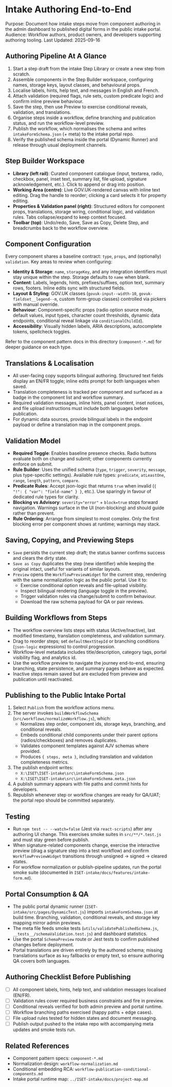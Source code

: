 # Intake Authoring End-to-End

Purpose: Document how intake steps move from component authoring in the admin dashboard to published digital forms in the public intake portal.
Audience: Workflow authors, product owners, and developers supporting authoring tooling.
Last Updated: 2025-09-16

## Authoring Pipeline At A Glance
1. Start a step draft from the intake Step Library or create a new step from scratch.
2. Assemble components in the Step Builder workspace, configuring names, storage keys, layout classes, and behavioural props.
3. Localise labels, hints, help text, and messages in English and French.
4. Attach validation (required flags, rule sets, custom predicate logic) and confirm inline preview behaviour.
5. Save the step, then use Preview to exercise conditional reveals, validation, and translations.
6. Organise steps inside a workflow, define branching and publication status, and run the workflow-level preview.
7. Publish the workflow, which normalises the schema and writes `intakeFormSchema.json` (+ meta) to the intake portal repo.
8. Verify the published schema inside the portal (Dynamic Runner) and release through usual deployment channels.

## Step Builder Workspace
- **Library (left rail)**: Curated component catalogue (input, textarea, radio, checkbox, panel, inset text, summary list, file upload, signature acknowledgement, etc.). Click to append or drag into position.
- **Working Area (centre)**: Live GOV.UK-rendered canvas with inline text editing. Drag the handle to reorder; clicking a card selects it for property editing.
- **Properties & Validation panel (right)**: Structured editors for component props, translations, storage wiring, conditional logic, and validation rules. Tabs collapse/expand to keep context focused.
- **Toolbar (top)**: Undo/redo, Save, Save as Copy, Delete Step, and breadcrumbs back to the workflow overview.

## Component Configuration
Every component shares a baseline contract: `type`, `props`, and (optionally) `validation`. Key areas to review when configuring:
- **Identity & Storage**: `name`, `storageKey`, and any integration identifiers must stay unique within the step. Storage defaults to `name` when blank.
- **Content**: Labels, legends, hints, prefixes/suffixes, option text, summary rows, footers. Inline edits sync with structured fields.
- **Layout & Styling**: GOV.UK classes (`govuk-input--width-10`, `govuk-fieldset__legend--m`, custom form-group classes) controlled via pickers with manual override.
- **Behaviour**: Component-specific props (radio option source mode, default values, input types, character count thresholds, dynamic data endpoints, conditional reveal linkage via `conditionalChildId`).
- **Accessibility**: Visually hidden labels, ARIA descriptions, autocomplete tokens, spellcheck toggles.

Refer to the component pattern docs in this directory (`component-*.md`) for deeper guidance on each type.

## Translations & Localisation
- All user-facing copy supports bilingual authoring. Structured text fields display an EN/FR toggle; inline edits prompt for both languages when saved.
- Translation completeness is tracked per component and surfaced as a badge in the component list and workflow summary.
- Required validation messages, inline hints, panel content, inset notices, and file upload instructions must include both languages before publication.
- For dynamic data sources, provide bilingual labels in the endpoint payload or define a translation map in the component props.

## Validation Model
- **Required Toggle**: Enables baseline presence checks. Radio buttons evaluate both on change and submit; other components currently enforce on submit.
- **Rule Builder**: Uses the unified schema (`type`, `trigger`, `severity`, `message`, plus type-specific settings). Available rule types: `predicate`, `atLeastOne`, `range`, `length`, `pattern`, `compare`.
- **Predicate Rules**: Accept json-logic that returns `true` when invalid (`{ "!": { "var": "field-name" } }`, etc.). Use sparingly in favour of dedicated rule types for clarity.
- **Blocking vs Advisory**: `severity="error"` + `block=true` stops forward navigation. Warnings surface in the UI (non-blocking) and should guide rather than prevent.
- **Rule Ordering**: Arrange from simplest to most complex. Only the first blocking error per component shows at runtime; warnings may stack.

## Saving, Copying, and Previewing Steps
- `Save` persists the current step draft; the status banner confirms success and clears the dirty state.
- `Save as Copy` duplicates the step (new identifier) while keeping the original intact, useful for variants of similar layouts.
- `Preview` opens the `WorkflowPreviewWidget` for the current step, rendering with the same normalization logic as the public portal. Use it to:
  - Exercise conditional option reveals and file-upload visibility.
  - Inspect bilingual rendering (language toggle in the preview).
  - Trigger validation rules via change/submit to confirm behaviour.
  - Download the raw schema payload for QA or pair reviews.

## Building Workflows from Steps
- The workflow overview lists steps with status (Active/Inactive), last modified timestamp, translation completeness, and validation summary.
- Drag to reorder steps; set `defaultNextStepId` or branching conditions (`json-logic` expressions) to control progression.
- Workflow-level metadata includes title/description, category tags, portal visibility flag, and analytics id.
- Use the workflow preview to navigate the journey end-to-end, ensuring branching, state persistence, and summary pages behave as expected.
- Inactive steps remain saved but are excluded from preview and publication until reactivated.

## Publishing to the Public Intake Portal
1. Select `Publish` from the workflow actions menu.
2. The server invokes `buildWorkflowSchema` (`src/workflows/normalizeWorkflow.js`), which:
   - Normalizes step order, component ids, storage keys, branching, and conditional reveals.
   - Embeds conditional child components under their parent options (radios/checkboxes) and removes duplicates.
   - Validates component templates against AJV schemas where provided.
   - Produces `{ steps, meta }`, including translation and validation completeness metrics.
3. The publish endpoint writes:
   - `X:\ISET\ISET-intake\src\intakeFormSchema.json`
   - `X:\ISET\ISET-intake\src\intakeFormSchema.meta.json`
4. A publish summary appears with file paths and commit hints for developers.
5. Republish whenever step or workflow changes are ready for QA/UAT; the portal repo should be committed separately.

## Testing
- Run `npm test -- --watch=false` (Jest via `react-scripts`) after any authoring UI change. This exercises smoke suites in `src/**/*.test.js` and must stay green before publish.
- When signature-related components change, exercise the interactive preview (drag a signature step into a test workflow) and confirm `WorkflowPreviewWidget` transitions through unsigned -> signed -> cleared states.
- For workflow normalization or publish-pipeline updates, run the portal smoke suite (documented in `ISET-intake/docs/features/intake-form.md`).
## Portal Consumption & QA
- The public portal dynamic runner (`ISET-intake/src/pages/DynamicTest.js`) imports `intakeFormSchema.json` at build time. Branching, validation, conditional reveals, and storage key mapping mirror admin previews.
- The meta file feeds smoke tests (`utils/validatePublishedSchema.js`, `__tests__/schemaValidation.test.js`) and dashboard statistics.
- Use the portal `SchemaPreview` route or Jest tests to confirm published changes before deployment.
- Portal translations are driven entirely by the authored schema; missing translations surface as `key` fallbacks or empty text, so ensure authoring QA covers both languages.

## Authoring Checklist Before Publishing
- [ ] All component labels, hints, help text, and validation messages localised (EN/FR).
- [ ] Validation rules cover required business constraints and fire in preview.
- [ ] Conditional reveals verified for both admin preview and portal runtime.
- [ ] Workflow branching paths exercised (happy paths + edge cases).
- [ ] File upload rules tested for hidden states and document messaging.
- [ ] Publish output pushed to the intake repo with accompanying meta updates and smoke tests run.

## Related References
- Component pattern specs: `component-*.md`
- Normalization design: `workflow-normalization.md`
- Conditional embedding RCA: `workflow-publication-conditional-components.md`
- Intake portal runtime map: `../ISET-intake/docs/project-map.md`
